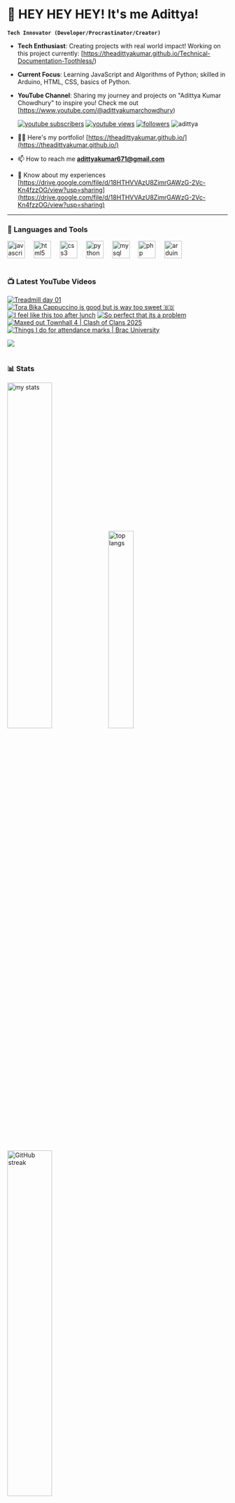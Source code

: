 # 👑 HEY HEY HEY! It's me Adittya!

**`Tech Innovator (Developer/Procrastinator/Creator)`**

- **Tech Enthusiast**: Creating projects with real world impact! Working on this project currently: [https://theadittyakumar.github.io/Technical-Documentation-Toothless/)
- **Current Focus**: Learning JavaScript and Algorithms of Python; skilled in Arduino, HTML, CSS, basics of Python.
- **YouTube Channel**: Sharing my journey and projects on "Adittya Kumar Chowdhury" to inspire you! Check me out [https://www.youtube.com/@adittyakumarchowdhury) 

   <p align="left">
      <a href="https://www.youtube.com/channel/UCu68HfYtlcXFI7kNhnSdspA?sub_confirmation=1">
         <img alt="youtube subscribers" title="Subscribe to my YouTube channel" src="https://custom-icon-badges.demolab.com/youtube/channel/subscribers/UCu68HfYtlcXFI7kNhnSdspA?color=%23E05D44&label=SUBSCRIBE&logo=video&logoColor=white&style=for-the-badge&labelColor=CE4630"/></a> 
      <a href="https://www.youtube.com/c/adittyakumarchowdhury">
         <img alt="youtube views" title="YouTube views" src="https://custom-icon-badges.demolab.com/youtube/channel/views/UCu68HfYtlcXFI7kNhnSdspA?color=%23E1AD0E&logo=eye&logoColor=white&style=for-the-badge&labelColor=C79600"/></a> 
      <a href="https://github.com/TheAdittyaKumar?tab=followers">
         <img alt="followers" title="Follow me on Github" src="https://custom-icon-badges.demolab.com/github/followers/TheAdittyaKumar?color=236ad3&labelColor=1155ba&style=for-the-badge&logo=person-add&label=Follow&logoColor=white"/></a>
      <img src="https://komarev.com/ghpvc/?username=TheAdittyaKumar&label=Profile%20views&color=0e75b6&style=flat" alt="adittya" />
   </p>


- 👨‍💻 Here's my portfolio! [https://theadittyakumar.github.io/](https://theadittyakumar.github.io/)

- 📫 How to reach me **adittyakumar671@gmail.com**

- 📄 Know about my experiences [https://drive.google.com/file/d/18HTHVVAzU8ZimrGAWzG-2Vc-Kn4fzzOG/view?usp=sharing](https://drive.google.com/file/d/18HTHVVAzU8ZimrGAWzG-2Vc-Kn4fzzOG/view?usp=sharing)

---

### 🧰 Languages and Tools

<div align="left">
  <img src="https://cdn.jsdelivr.net/gh/devicons/devicon/icons/javascript/javascript-original.svg" height="40" alt="javascript logo"  />
  <img width="12" />
  <img src="https://cdn.jsdelivr.net/gh/devicons/devicon/icons/html5/html5-original.svg" height="40" alt="html5 logo"  />
  <img width="12" />
  <img src="https://cdn.jsdelivr.net/gh/devicons/devicon/icons/css3/css3-original.svg" height="40" alt="css3 logo"  />
  <img width="12" />
  <img src="https://cdn.jsdelivr.net/gh/devicons/devicon/icons/python/python-original.svg" height="40" alt="python logo"  />
  <img width="12" />
  <img src="https://cdn.jsdelivr.net/gh/devicons/devicon/icons/mysql/mysql-original.svg" height="40" alt="mysql logo"  />
  <img width="12" />
  <img src="https://cdn.jsdelivr.net/gh/devicons/devicon/icons/php/php-original.svg" height="40" alt="php logo"  />
  <img width="12" />
  <img src="https://cdn.jsdelivr.net/gh/devicons/devicon/icons/arduino/arduino-original.svg" height="40" alt="arduino logo"  />
</div>


#

### 📺 Latest YouTube Videos

<!-- BEGIN YOUTUBE-CARDS -->
[![Treadmill day 01](https://ytcards.demolab.com/?id=tG3S4He9yYg&title=Treadmill+day+01&lang=en&timestamp=1754274695&background_color=%230d1117&title_color=%23ffffff&stats_color=%23dedede&max_title_lines=1&width=250&border_radius=5 "Treadmill day 01")](https://www.youtube.com/shorts/tG3S4He9yYg)
[![Tora Bika Cappuccino is good but is way too sweet 🇧🇩](https://ytcards.demolab.com/?id=yRwvbkgxeVw&title=Tora+Bika+Cappuccino+is+good+but+is+way+too+sweet+%F0%9F%87%A7%F0%9F%87%A9&lang=en&timestamp=1753289985&background_color=%230d1117&title_color=%23ffffff&stats_color=%23dedede&max_title_lines=1&width=250&border_radius=5 "Tora Bika Cappuccino is good but is way too sweet 🇧🇩")](https://www.youtube.com/shorts/yRwvbkgxeVw)
[![I feel like this too after lunch](https://ytcards.demolab.com/?id=xQlazOkgEvo&title=I+feel+like+this+too+after+lunch&lang=en&timestamp=1752678626&background_color=%230d1117&title_color=%23ffffff&stats_color=%23dedede&max_title_lines=1&width=250&border_radius=5 "I feel like this too after lunch")](https://www.youtube.com/shorts/xQlazOkgEvo)
[![So perfect that its a problem](https://ytcards.demolab.com/?id=OEYNtao9pls&title=So+perfect+that+its+a+problem&lang=en&timestamp=1752530890&background_color=%230d1117&title_color=%23ffffff&stats_color=%23dedede&max_title_lines=1&width=250&border_radius=5 "So perfect that its a problem")](https://www.youtube.com/shorts/OEYNtao9pls)
[![Maxed out Townhall 4 | Clash of Clans 2025](https://ytcards.demolab.com/?id=IQTa79t8KDo&title=Maxed+out+Townhall+4+%7C+Clash+of+Clans+2025&lang=en&timestamp=1752264217&background_color=%230d1117&title_color=%23ffffff&stats_color=%23dedede&max_title_lines=1&width=250&border_radius=5 "Maxed out Townhall 4 | Clash of Clans 2025")](https://www.youtube.com/shorts/IQTa79t8KDo)
[![Things I do for attendance marks | Brac University](https://ytcards.demolab.com/?id=xtw0O-3dD00&title=Things+I+do+for+attendance+marks+%7C+Brac+University&lang=en&timestamp=1752192506&background_color=%230d1117&title_color=%23ffffff&stats_color=%23dedede&max_title_lines=1&width=250&border_radius=5 "Things I do for attendance marks | Brac University")](https://www.youtube.com/shorts/xtw0O-3dD00)
<!-- END YOUTUBE-CARDS -->

[<img src="https://custom-icon-badges.demolab.com/badge/-Subscribe%20For%20More-red?style=for-the-badge&logo=video&logoColor=white"/>](https://www.youtube.com/channel/UCu68HfYtlcXFI7kNhnSdspA?sub_confirmation=1)

#

### 📊 Stats

<div align="left">
  <img alt="my stats" width="45%" src="https://github-readme-stats.vercel.app/api?username=TheAdittyaKumar&show_icons=true&hide_border=true&theme=vision-friendly-dark" />
  <img alt="top langs" width="34%" src="https://github-readme-stats.vercel.app/api/top-langs/?username=TheAdittyaKumar&layout=compact&hide_border=true&theme=vision-friendly-dark" />
  <img alt="GitHub streak" width="45%" src="https://github-readme-streak-stats.herokuapp.com/?user=TheAdittyaKumar&theme=vision-friendly-dark&hide_border=true" />

</div>



<!-- ![GitHub Streak](https://streak-stats.demolab.com?user=TheAdittyaKumar&theme=swift&border_radius=4.5) -->
#

